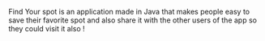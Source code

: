 Find Your spot is an application made in Java that makes people easy to save their favorite spot and also share it with the other users of the app so they could visit it also !
